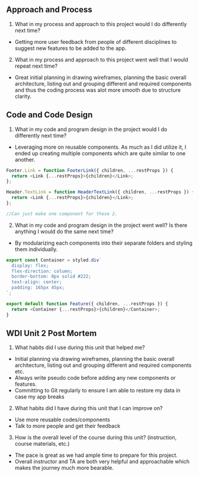 ## Approach and Process

1. What in my process and approach to this project would I do differently next time?

- Getting more user feedback from people of different disciplines to suggest new features to be added to the app.

2. What in my process and approach to this project went well that I would repeat next time?

- Great initial planning in drawing wireframes, planning the basic overall architecture, listing out and grouping different and required components and thus the coding process was alot more smooth due to structure clarity.

## Code and Code Design

1. What in my code and program design in the project would I do differently next time?

- Leveraging more on reusable components. As much as I did utilize it, I ended up creating multiple components which are quite similar to one another.

```javascript
Footer.Link = function FooterLink({ children, ...restProps }) {
  return <Link {...restProps}>{children}</Link>;
};

Header.TextLink = function HeaderTextLink({ children, ...restProps }) {
  return <Link {...restProps}>{children}</Link>;
};

//Can just make one component for these 2.
```

2. What in my code and program design in the project went well? Is there anything I would do the same next time?

- By modularizing each components into their separate folders and styling them individually.

```javascript
export const Container = styled.div`
  display: flex;
  flex-direction: column;
  border-bottom: 8px solid #222;
  text-align: center;
  padding: 165px 45px;
`;

export default function Feature({ children, ...restProps }) {
  return <Container {...restProps}>{children}</Container>;
}
```

## WDI Unit 2 Post Mortem

1. What habits did I use during this unit that helped me?

- Initial planning via drawing wireframes, planning the basic overall architecture, listing out and grouping different and required components etc.
- Always write pseudo code before adding any new components or features.
- Committing to Git regularly to ensure I am able to restore my data in case my app breaks

2. What habits did I have during this unit that I can improve on?

- Use more reusable codes/components
- Talk to more people and get their feedback

3. How is the overall level of the course during this unit? (instruction, course materials, etc.)

- The pace is great as we had ample time to prepare for this project.
- Overall instructor and TA are both very helpful and approachable which makes the journey much more bearable.

